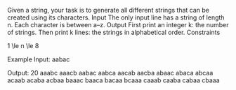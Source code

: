 Given a string, your task is to generate all different strings that can be created using its characters.
Input
The only input line has a string of length n. Each character is between a–z.
Output
First print an integer k: the number of strings. Then print k lines: the strings in alphabetical order.
Constraints

1 \le n \le 8

Example
Input:
aabac

Output:
20
aaabc
aaacb
aabac
aabca
aacab
aacba
abaac
abaca
abcaa
acaab
acaba
acbaa
baaac
baaca
bacaa
bcaaa
caaab
caaba
cabaa
cbaaa